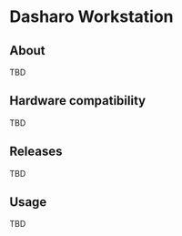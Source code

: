 # Dasharo Workstation

## About

TBD

## Hardware compatibility

TBD

## Releases

TBD

## Usage

TBD

